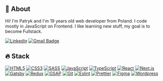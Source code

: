 ## 🚀 About

Hi! I'm Patryk and I'm 19 years old web developer from Poland. I code mostly in JavaScript on Frontend. I like learning new stuff, my goal is to become Fullstack.

[![Linkedin](https://img.shields.io/badge/-LinkedIn-blue?style=flat-square&logo=Linkedin&logoColor=white&link=https://www.linkedin.com/in/patrykbunix/)](https://www.linkedin.com/in/patrykbunix/)
[![Gmail Badge](https://img.shields.io/badge/-Gmail-c14438?style=flat-square&logo=Gmail&logoColor=white&link=mailto:patrykbunix@gmail.com)](mailto:patrykbunix@gmail.com)

## 🔥 Stack

[![HTML5](https://img.shields.io/badge/-HTML5-black?style=flat-square&logo=html5&logoColor=white)](https://github.com/PatrykBuniX)
[![CSS3](https://img.shields.io/badge/-CSS3-black?style=flat-square&logo=css3&logoColor=white)](https://github.com/PatrykBuniX)
[![SASS](https://img.shields.io/badge/-SASS-black?style=flat-square&logo=Sass&logoColor=white)](https://github.com/PatrykBuniX)
[![JavaScript](https://img.shields.io/badge/-JavaScript-black?style=flat-square&logo=javascript&logoColor=white)](https://github.com/PatrykBuniX)
[![TypeScript](https://img.shields.io/badge/-TypeScript-black?style=flat-square&logo=typescript&logoColor=white)](https://github.com/PatrykBuniX)
[![React](https://img.shields.io/badge/-React-black?style=flat-square&logo=react&logoColor=white)](https://github.com/PatrykBuniX)
[![Next.js](https://img.shields.io/badge/-Next.js-black?style=flat-square&logo=Next.js&logoColor=white)](https://github.com/PatrykBuniX)
[![Gatsby](https://img.shields.io/badge/-Gatsby-black?style=flat-square&logo=Gatsby&logoColor=white)](https://github.com/PatrykBuniX)
[![Redux](https://img.shields.io/badge/-Redux-black?style=flat-square&logo=Redux&logoColor=white)](https://github.com/PatrykBuniX)
[![GSAP](https://img.shields.io/badge/-GSAP-black?style=flat-square&logo=GSAP&logoColor=white)](https://github.com/PatrykBuniX)
[![Git](https://img.shields.io/badge/-Git-black?style=flat-square&logo=git&logoColor=white)](https://github.com/PatrykBuniX)
[![Eslint](https://img.shields.io/badge/-Eslint-black?style=flat-square&logo=Eslint&logoColor=white)](https://github.com/PatrykBuniX)
[![Prettier](https://img.shields.io/badge/-Prettier-black?style=flat-square&logo=Prettier&logoColor=white)](https://github.com/PatrykBuniX)
[![Figma](https://img.shields.io/badge/-Figma-black?style=flat-square&logo=Figma&logoColor=white)](https://github.com/PatrykBuniX)
[![Wordpress](https://img.shields.io/badge/-Wordpress-black?style=flat-square&logo=Wordpress&logoColor=white)](https://github.com/PatrykBuniX)
